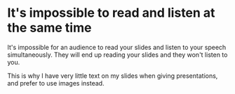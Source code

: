 # It's impossible to read and listen at the same time

It's impossible for an audience to read your slides and listen to your speech simultaneously. They will end up reading your slides and they won't listen to you.

This is why I have very little text on my slides when giving presentations, and prefer to use images instead.

